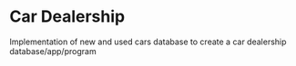 # Car Dealership
Implementation of new and used cars database to create a car dealership database/app/program
